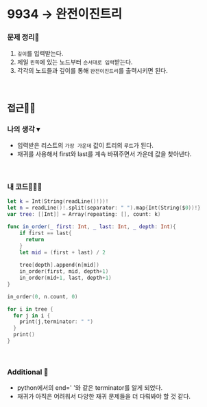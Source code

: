# 9934 → 완전이진트리
### 문제 정리📝
1. `깊이`를 입력받는다.
2. 제일 `왼쪽`에 있는 노드부터 `순서대로 입력`받는다.
3. 각각의 노드들과 깊이를 통해 `완전이진트리`를 출력시키면 된다.

</br>

## 접근🚶🏻
### 나의 생각 ▾
- 입력받은 리스트의 `가장 가운데` 값이 트리의 `루트`가 된다. 
- 재귀를 사용해서 first와 last를 계속 바꿔주면서 가운데 값을 찾아낸다.

</br>

### 내 코드👨🏻‍💻
```swift
let k = Int(String(readLine()!))!
let n = readLine()!.split(separator: " ").map{Int(String($0))!}
var tree: [[Int]] = Array(repeating: [], count: k)

func in_order(_ first: Int, _ last: Int, _ depth: Int){
    if first == last{
      return
    }
    let mid = (first + last) / 2
    
    tree[depth].append(n[mid])
    in_order(first, mid, depth+1)
    in_order(mid+1, last, depth+1)
}

in_order(0, n.count, 0)

for i in tree {
  for j in i {
    print(j,terminator: " ")
  }
  print()
}
```

</br>

### Additional 📂
- python에서의 end=' '와 같은 terminator를 알게 되었다.
- 재귀가 아직은 어려워서 다양한 재귀 문제들을 더 다뤄봐야 할 것 같다.

